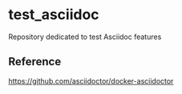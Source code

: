 # test_asciidoc
Repository dedicated to test Asciidoc features

## Reference
https://github.com/asciidoctor/docker-asciidoctor 

